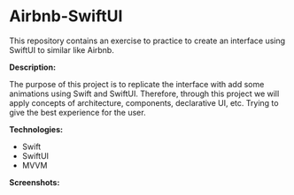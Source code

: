 # Airbnb-SwiftUI

This repository contains an exercise to practice to create an interface using SwiftUI to similar like Airbnb.

**Description:**

The purpose of this project is to replicate the interface with add some animations using Swift and SwiftUI. Therefore, through this project we will apply concepts of architecture, components, declarative UI, etc. Trying to give the best experience for the user.

**Technologies:**

- Swift
- SwiftUI
- MVVM

**Screenshots:**